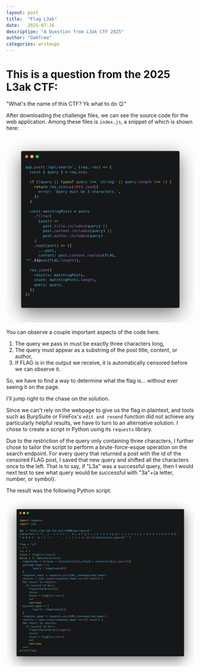 ```yaml
---
layout: post
title:  "Flag L3ak"
date:   2025-07-16
description: "A Question from L3ak CTF 2025"
author: "OakTree"
categories: writeups
---
```


<h1> This is a question from the 2025 L3ak CTF: </h1>

<p> "What's the name of this CTF? Yk what to do 😉" </p>

After downloading the challenge files, we can see the source code for the web application. Among these files is ```index.js```, a snippet of which is shown here:

<img src="/assets/leakctf_images/index.png">

You can observe a couple important aspects of the code here. 

1. The query we pass in must be exactly three characters long,
2. The query must appear as a substring of the post title, content, or author,
3. If FLAG is in the output we receive, it is automatically censored before we can observe it.

So, we have to find a way to determine what the flag is... without ever seeing it on the page. 

I'll jump right to the chase on the solution.

Since we can't rely on the webpage to give us the flag in plaintext, and tools such as BurpSuite or FireFox's ```edit and resend``` function did not achieve any particularly helpful results, we have to turn to an alternative solution. I chose to create a script in Python using its ```requests``` library. 

Due to the restriction of the query only containing three characters, I further chose to tailor the script to perform a brute-force-esque operation on the search endpoint. For every query that returned a post with the id of the censored FLAG post, I saved that new query and shifted all the characters once to the left. That is to say, if "L3a" was a successful query, then I would next test to see what query would be successful with "3a"+(a letter, number, or symbol).

The result was the following Python script:

<img src="/assets/leakctf_images/python.png">
